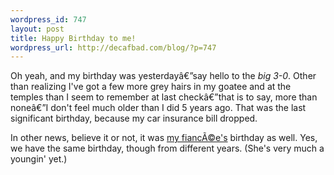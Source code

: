 ```yaml
--- 
wordpress_id: 747
layout: post
title: Happy Birthday to me!
wordpress_url: http://decafbad.com/blog/?p=747
---
```

Oh yeah, and my birthday was yesterdayâ€”say hello to the *big 3-0*.  Other than realizing I've got a few more grey hairs in my goatee and at the temples than I seem to remember at last checkâ€”that is to say, more than noneâ€”I don't feel much older than I did 5 years ago.  That was the last significant birthday, because my car insurance bill dropped.

In other news, believe it or not, it was [my fiancÃ©e's][fian] birthday as well.  Yes, we have the same birthday, though from different years.  (She's very much a youngin' yet.)

[fian]: http://www.livejournal.com/users/missadroit/

<!-- tags: birthdays thegirl -->
